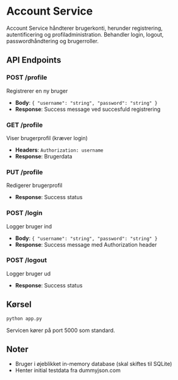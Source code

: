 # Account Service

Account Service håndterer brugerkonti, herunder registrering, autentificering og profiladministration. Behandler login, logout, passwordhåndtering og brugerroller.

## API Endpoints

### POST /profile
Registrerer en ny bruger
- **Body**: `{ "username": "string", "password": "string" }`
- **Response**: Success message ved succesfuld registrering

### GET /profile
Viser brugerprofil (kræver login)
- **Headers**: `Authorization: username`
- **Response**: Brugerdata

### PUT /profile
Redigerer brugerprofil
- **Response**: Success status

### POST /login
Logger bruger ind
- **Body**: `{ "username": "string", "password": "string" }`
- **Response**: Success message med Authorization header

### POST /logout
Logger bruger ud
- **Response**: Success status

## Kørsel

```bash
python app.py
```

Servicen kører på port 5000 som standard.

## Noter

- Bruger i øjeblikket in-memory database (skal skiftes til SQLite)
- Henter initial testdata fra dummyjson.com